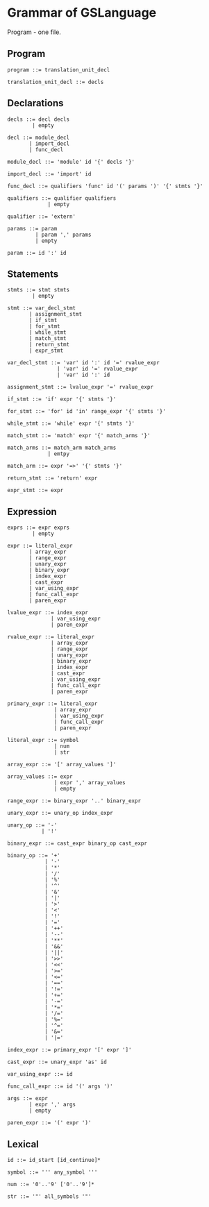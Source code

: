 # Grammar of GSLanguage

Program - one file.

## **Program**
    program ::= translation_unit_decl

    translation_unit_decl ::= decls

## **Declarations**

    decls ::= decl decls 
            | empty

    decl ::= module_decl 
           | import_decl 
           | func_decl

    module_decl ::= 'module' id '{' decls '}'

    import_decl ::= 'import' id

    func_decl ::= qualifiers 'func' id '(' params ')' '{' stmts '}'

    qualifiers ::= qualifier qualifiers 
                 | empty

    qualifier ::= 'extern'

    params ::= param 
             | param ',' params 
             | empty

    param ::= id ':' id

[//]: # (TODO: Add compound assignment statement)
[//]: # (TODO: Add else branch in if statement)
[//]: # (TODO: Replace 'range_expr' to 'expr' in for statement)
[//]: # (TODO: Add simplified match arm in match statement)
[//]: # (TODO: Add underscore '_' to valid pattern in match statement)
## **Statements**

    stmts ::= stmt stmts 
            | empty

    stmt ::= var_decl_stmt 
           | assignment_stmt 
           | if_stmt 
           | for_stmt 
           | while_stmt 
           | match_stmt 
           | return_stmt 
           | expr_stmt

    var_decl_stmt ::= 'var' id ':' id '=' rvalue_expr 
                    | 'var' id '=' rvalue_expr
                    | 'var' id ':' id

    assignment_stmt ::= lvalue_expr '=' rvalue_expr

    if_stmt ::= 'if' expr '{' stmts '}'

    for_stmt ::= 'for' id 'in' range_expr '{' stmts '}'

    while_stmt ::= 'while' expr '{' stmts '}'

    match_stmt ::= 'match' expr '{' match_arms '}'

    match_arms ::= match_arm match_arms 
                 | emtpy

    match_arm ::= expr '=>' '{' stmts '}'

    return_stmt ::= 'return' expr

    expr_stmt ::= expr

[//]: # (TODO: Rewrite expression)
## **Expression**

    exprs ::= expr exprs 
            | empty

    expr ::= literal_expr
           | array_expr
           | range_expr
           | unary_expr
           | binary_expr
           | index_expr
           | cast_expr
           | var_using_expr
           | func_call_expr 
           | paren_expr

    lvalue_expr ::= index_expr 
                  | var_using_expr 
                  | paren_expr

    rvalue_expr ::= literal_expr 
                  | array_expr 
                  | range_expr 
                  | unary_expr 
                  | binary_expr 
                  | index_expr 
                  | cast_expr 
                  | var_using_expr 
                  | func_call_expr 
                  | paren_expr

    primary_expr ::= literal_expr 
                   | array_expr 
                   | var_using_expr 
                   | func_call_expr 
                   | paren_expr

    literal_expr ::= symbol 
                   | num 
                   | str

    array_expr ::= '[' array_values ']'

    array_values ::= expr 
                   | expr ',' array_values 
                   | empty

    range_expr ::= binary_expr '..' binary_expr

    unary_expr ::= unary_op index_expr
    
    unary_op ::= '-' 
               | '!'

    binary_expr ::= cast_expr binary_op cast_expr

    binary_op ::= '+' 
                | '-' 
                | '*' 
                | '/' 
                | '%' 
                | '^' 
                | '&' 
                | '|' 
                | '>' 
                | '<' 
                | '!' 
                | '='
                | '++'
                | '--'
                | '**'
                | '&&'
                | '||'
                | '>>'
                | '<<'
                | '>='
                | '<='
                | '=='
                | '!='
                | '+='
                | '-='
                | '*='
                | '/='
                | '%='
                | '^='
                | '&='
                | '|='

    index_expr ::= primary_expr '[' expr ']'

    cast_expr ::= unary_expr 'as' id

    var_using_expr ::= id

    func_call_expr ::= id '(' args ')'

    args ::= expr
           | expr ',' args 
           | empty

    paren_expr ::= '(' expr ')'

## **Lexical**

    id ::= id_start [id_continue]*

    symbol ::= ''' any_symbol '''

    num ::= '0'..'9' ['0'..'9']*

    str ::= '"' all_symbols '"'